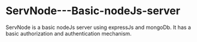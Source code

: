 # ServNode---Basic-nodeJs-server
ServNode is a basic nodeJs server using expressJs and mongoDb. It has a basic authorization and authentication mechanism.
